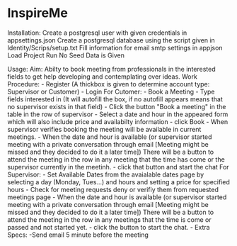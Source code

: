 # InspireMe


Installation:
Create a postgresql user with given credentials in appsettings.json
Create a postgresql database using the script given in Identity/Scrips/setup.txt
Fill information for email smtp settings in appjson
Load Project
Run
No Seed Data is Given

Usage:
  Aim:
     Abilty to book meeting from professionals in the interested fields to get help developing and contemplating over ideas.
  Work  Procedure:
     - Register (A thickbox is given to determine account type: Supervisor or Customer)
     - Login
          For Cutomer:
            - Book a Meeting
            - Type fields interested in (It will autofill the box, if no autofill appears means that no supervisor exists in that field)
            - Click the button "Book a meeting" in the table in the row of supervisor
            - Select a date and hour in the appeared form which will also include price and availabilty information
            - click Book
            - When supervisor verifies booking the meeting will be available in current meetings.
            - When the date and hour is available (or supervisor started meeting with a private conversation through email [Meeting might be missed and they decided to do it a later time])
              There will be a button to attend the meeting in the row in any meeting that the time has come or the supervisor currently in the meetinh.
            - click that button and start the chat
          For Supervisor:
            - Set Available Dates from the avaialable dates page by selecting a day (Monday, Tues...) and hours and setting a price for specified hours
            - Check for meeting requests deny or verifiy them from requested meetings page
            - When the date and hour is available (or supervisor started meeting with a private conversation through email [Meeting might be missed and they decided to do it a later time])
              There will be a button to attend the meeting in the row in any meetings that the time is come or passed and not started yet.
            - click the button to start the chat.
       - Extra Specs:
            -Send email  5 minute before the meeting
            
        
